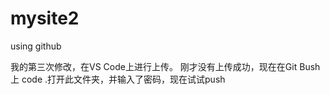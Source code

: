 # mysite2
using github


我的第三次修改，在VS Code上进行上传。
刚才没有上传成功，现在在Git Bush上 code .打开此文件夹，并输入了密码，现在试试push

